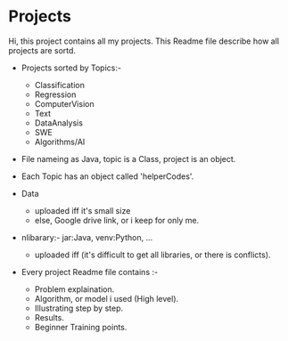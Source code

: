 # Projects
Hi, this project contains all my projects.
This Readme file describe how all projects are sortd.

- Projects sorted by Topics:-
	- Classification
	- Regression
	- ComputerVision
	- Text
	- DataAnalysis
	- SWE
	-  Algorithms/AI

- File nameing as Java, topic is a Class, project is an object.

- Each Topic has an object called 'helperCodes'.

- Data
	- uploaded iff it's small size
	- else, Google drive link, or i keep for only me.

- nlibarary:- jar:Java, venv:Python, ...
	- uploaded iff (it's difficult to get all libraries, or there is conflicts).

- Every project Readme file contains :-
	- Problem explaination.
	- Algorithm, or model i used (High level).
	- Illustrating step by step.
	- Results.
	- Beginner Training points.
